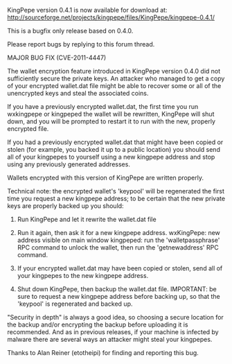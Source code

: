 KingPepe version 0.4.1 is now available for download at:
http://sourceforge.net/projects/kingpepe/files/KingPepe/kingpepe-0.4.1/

This is a bugfix only release based on 0.4.0.

Please report bugs by replying to this forum thread.

MAJOR BUG FIX  (CVE-2011-4447)

The wallet encryption feature introduced in KingPepe version 0.4.0 did not sufficiently secure the private keys. An attacker who
managed to get a copy of your encrypted wallet.dat file might be able to recover some or all of the unencrypted keys and steal the
associated coins.

If you have a previously encrypted wallet.dat, the first time you run wxkingpepe or kingpeped the wallet will be rewritten, KingPepe will
shut down, and you will be prompted to restart it to run with the new, properly encrypted file.

If you had a previously encrypted wallet.dat that might have been copied or stolen (for example, you backed it up to a public
location) you should send all of your kingpepes to yourself using a new kingpepe address and stop using any previously generated addresses.

Wallets encrypted with this version of KingPepe are written properly.

Technical note: the encrypted wallet's 'keypool' will be regenerated the first time you request a new kingpepe address; to be certain that the
new private keys are properly backed up you should:

1. Run KingPepe and let it rewrite the wallet.dat file

2. Run it again, then ask it for a new kingpepe address.
wxKingPepe: new address visible on main window
kingpeped: run the 'walletpassphrase' RPC command to unlock the wallet,  then run the 'getnewaddress' RPC command.

3. If your encrypted wallet.dat may have been copied or stolen, send all of your kingpepes to the new kingpepe address.

4. Shut down KingPepe, then backup the wallet.dat file.
IMPORTANT: be sure to request a new kingpepe address before backing up, so that the 'keypool' is regenerated and backed up.

"Security in depth" is always a good idea, so choosing a secure location for the backup and/or encrypting the backup before uploading it is recommended. And as in previous releases, if your machine is infected by malware there are several ways an attacker might steal your kingpepes.

Thanks to Alan Reiner (etotheipi) for finding and reporting this bug.
